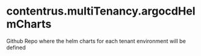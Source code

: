 # contentrus.multiTenancy.argocdHelmCharts
Github Repo where the helm charts for each tenant environment will be defined
